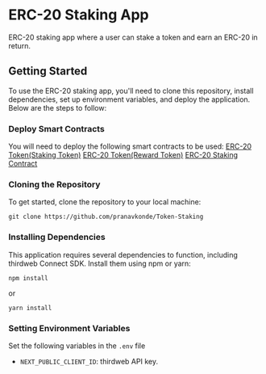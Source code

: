 # ERC-20 Staking App

ERC-20 staking app where a user can stake a token and earn an ERC-20 in return.

## Getting Started

To use the ERC-20 staking app, you'll need to clone this repository, install dependencies, set up environment variables, and deploy the application. Below are the steps to follow:

### Deploy Smart Contracts

You will need to deploy the following smart contracts to be used:
[ERC-20 Token(Staking Token)](https://thirdweb.com/thirdweb.eth/TokenERC20)
[ERC-20 Token(Reward Token)](https://thirdweb.com/thirdweb.eth/TokenERC20)
[ERC-20 Staking Contract](https://thirdweb.com/thirdweb.eth/TokenStake)

### Cloning the Repository

To get started, clone the repository to your local machine:

```
git clone https://github.com/pranavkonde/Token-Staking

```

### Installing Dependencies

This application requires several dependencies to function, including thirdweb Connect SDK. Install them using npm or yarn:

```
npm install
```

or

```
yarn install
```

### Setting Environment Variables

Set the following variables in the `.env` file

- `NEXT_PUBLIC_CLIENT_ID`: thirdweb API key.
